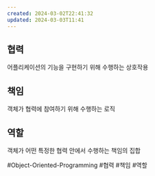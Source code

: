 ```yaml
---
created: 2024-03-02T22:41:32
updated: 2024-03-03T11:41
---
```

## 협력
어플리케이션의 기능을 구현하기 위해 수행하는 상호작용

## 책임
객체가 협력에 참여하기 위해 수행하는 로직

## 역할
객체가 어떤 특정한 협력 안에서 수행하는 책임의 집합


#Object-Oriented-Programming
#협력 
#책임
#역할